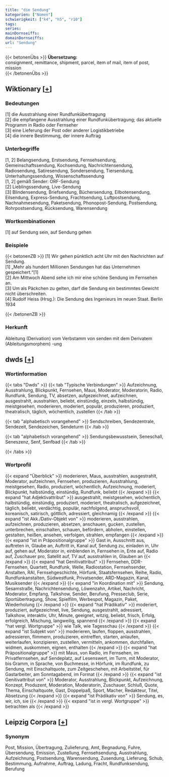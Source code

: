 ```yaml
---
title: "die Sendung"
kategorien: ["Nomen"]
schwierigkeit: ["k4", "h5", "r10"]
tags:
series:
mainDornseiffs:
domainDornseiffs:
url: "Sendung"
---
```


{{< betonenÜbs >}}
**Übersetzung:**  
consignment, remittance, shipment, parcel, item of mail, item of post, mission  
{{< /betonenÜbs >}}

## Wiktionary [[+](https://de.wiktionary.org/wiki/Sendung)]

### Bedeutungen
[1] die Ausstrahlung einer Rundfunkübertragung  
[2] die empfangene Ausstrahlung einer Rundfunkübertragung; das aktuelle Programm in Radio oder Fernseher  
[3] eine Lieferung der Post oder anderer Logistikbetriebe  
[4] die innere Bestimmung, der innere Auftrag  

### Unterbegriffe
[1, 2] Belangsendung, Erstsendung, Fernsehsendung, Gemeinschaftssendung, Kochsendung, Nachrichtensendung, Radiosendung, Satiresendung, Sondersendung, Tiersendung, Unterhaltungssendung, Wissenschaftssendung  
[1, 2] gemäß Sender: ORF-Sendung  
[2] Lieblingssendung, Live-Sendung  
[3] Blindensendung, Briefsendung, Büchersendung, Eilbotensendung, Eilsendung, Express-Sendung, Frachtsendung, Luftpostsendung, Nachnahmesendung, Paketsendung, Phonopost-Sendung, Postsendung, Rohrpostsendung, Rücksendung, Warensendung  

### Wortkombinationen
[1] auf Sendung sein, auf Sendung gehen  

### Beispiele
{{< betonenZB >}}
[1] Wir gehen pünktlich acht Uhr mit den Nachrichten auf Sendung.  
[1] „Mehr als hundert Millionen Sendungen hat das Unternehmen gespeichert.“[1]  
[2] Am Mittwoch Abend sehe ich mir eine schöne Sendung im Fernsehen an.  
[3] Um als Päckchen zu gelten, darf die Sendung ein bestimmtes Gewicht nicht überschreiten.  
[4] Rudolf Heiss (Hrsg.): Die Sendung des Ingenieurs im neuen Staat. Berlin 1934  

{{< /betonenZB >}}
### Herkunft
Ableitung (Derivation) vom Verbstamm von senden mit dem Derivatem (Ableitungsmorphem) -ung  



## dwds [[+](https://www.dwds.de/wb/Sendung)]

### Wortinformation
{{< tabs "Dwds" >}}
{{< tab "Typische Verbindungen" >}}
Aufzeichnung, Ausstrahlung, Blickpunkt, Fernsehen, Maus, Moderator, Moderatorin, Radio, Rundfunk, Sendung, TV, absetzen, aufgezeichnet, aufzeichnen, ausgestrahlt, ausstrahlen, beliebt, einstündig, einzeln, halbstündig, meistgesehen, moderieren, moderiert, populär, produzieren, produziert, theatralisch, täglich, wöchentlich, zustellen
{{< /tab >}}

{{< tab "alphabetisch vorangehend" >}}
Sendschreiben, Sendezentrale, Sendezeit, Sendezeichen, Sendeturm
{{< /tab >}}

{{< tab "alphabetisch vorangehend" >}}
Sendungsbewusstsein, Seneschall, Seneszenz, Senf, Senfbad
{{< /tab >}}

{{< /tabs >}}

### Wortprofil
{{< expand "Überblick" >}} moderieren, Maus, ausstrahlen, ausgestrahlt, Moderator, aufzeichnen, Fernsehen, produzieren, Ausstrahlung, meistgesehen, Radio, produziert, wöchentlich, Aufzeichnung, moderiert, Blickpunkt, halbstündig, einstündig, Rundfunk, beliebt {{< /expand >}}
{{< expand "hat Adjektivattribut" >}} ausgestrahlt, meistgesehen, wöchentlich, halbstündig, einstündig, produziert, moderiert, theatralisch, aufgezeichnet, täglich, beliebt, verdächtig, populär, nachfolgend, anspruchsvoll, koreanisch, satirisch, göttlich, adressiert, gleichnamig {{< /expand >}}
{{< expand "ist Akk./Dativ-Objekt von" >}} moderieren, ausstrahlen, aufzeichnen, produzieren, absetzen, anschauen, gucken, zustellen, unterbrechen, einschalten, schauen, befördern, abholen, einstellen, gestalten, heißen, ansehen, verfolgen, strahlen, empfangen {{< /expand >}}
{{< expand "ist in Präpositionalgruppe" >}} Gast in, Ausschnitt aus, auftreten in, Glaube an, Auftritt in, Kanal auf, Sendung zu, einladen in, Uhr auf, gehen auf, Moderator in, einblenden in, Fernsehen in, Ente auf, Radio auf, Zuschauer pro, Satellit auf, TV auf, ausstrahlen in, Glauben an {{< /expand >}}
{{< expand "hat Genitivattribut" >}} Fernsehen, DDR-Fernsehen, Quartett, Rundfunk, Welle, Radiostation, Fernsehsender, Anstalten, RAI, Fernsehgeschichte, Hörfunk, Staatsfernsehen, Reihe, Radio, Rundfunkanstalten, Südwestfunk, Privatsender, ARD-Magazin, Kanal, Musiksender {{< /expand >}}
{{< expand "in Koordination mit" >}} Sendung, Sesamstraße, Nachrichtensendung, Löwenzahn, Artikel, Nachricht, Moderator, Empfang, Talkshow, Sender, Berufung, Presseclub, Serie, Sportübertragung, Show, Spielfilm, Werbespot, Magazin, Paket, Wiederholung {{< /expand >}}
{{< expand "hat Prädikativ" >}} moderiert, produziert, aufgezeichnet, live, Sendung, ausgestrahlt, adressiert, Talkshow, interaktiv, Uhr, Minute, geeignet, witzig, beliebt, frisch, Erfolg, erfolgreich, Mischung, langweilig, spannend {{< /expand >}}
{{< expand "hat vergl. Wortgruppe" >}} wie Talk, wie Tagesschau {{< /expand >}}
{{< expand "ist Subjekt von" >}} moderieren, laufen, floppen, ausstrahlen, adressieren, flimmern, produzieren, eintreffen, starten, anlaufen, weiterlaufen, konzipieren, zustellen, vermitteln, ankommen, durchfallen, widmen, auskommen, eignen, enthalten {{< /expand >}}
{{< expand "hat Präpositionalgruppe" >}} mit Maus, von Radio, im Fernsehen, im Privatfernsehen, auf Sendeplatz, auf Lesenswert, im Turm, mit Moderator, bis Gramm, in Sprache, von Buchmesse, in Hörfunk, im Rundfunk, zu Sendung, mit Einschaltquote, zum Zeitgeschehen, mit Arbeitstitel, für Gastarbeiter, am Sonntagabend, im Format {{< /expand >}}
{{< expand "ist Genitivattribut von" >}} Moderator, Ausstrahlung, Blickpunkt, Aufzeichnung, Konzept, Produzent, Moderation, Moderatorin, Zuschauer, Schluß, Quote, Thema, Einschaltquote, Gast, Doppelpaß, Sport, Macher, Redakteur, Titel, Absetzung {{< /expand >}}
{{< expand "ist Prädikativ von" >}} Sendung, es, wir, ich, sie {{< /expand >}}
{{< expand "ist in vergl. Wortgruppe" >}} betrachten als {{< /expand >}}

## Leipzig Corpora [[+](https://corpora.uni-leipzig.de/en/res?word=Sendung&corpusId=deu_newscrawl-public_2018)]


### Synonym
Post, Mission, Übertragung, Zulieferung, Amt, Begnadung, Fuhre, Übersendung, Emission, Zustellung, Fernsehsendung, Ausstrahlung, Aufzeichnung, Postsendung, Warensendung, Zusendung, Lieferung, Schub, Bestimmung, Aufnahme, Auftrag, Ladung, Fracht, Rundfunksendung, Berufung

